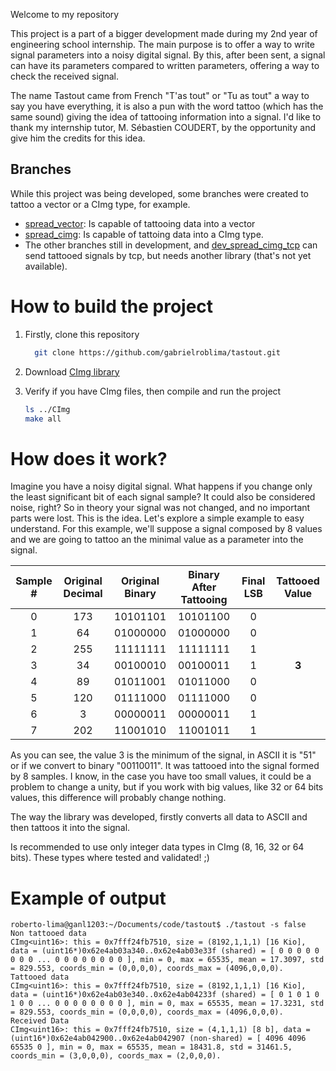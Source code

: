 Welcome to my repository

This project is a part of a bigger development made during my 2nd year of engineering school internship. The main purpose is to offer a way to write signal parameters into a noisy digital signal. By this, after been sent, a signal can have its parameters compared to written parameters, offering a way to check the received signal.

The name Tastout came from French "T'as tout" or "Tu as tout" a way to say you have everything, it is also a pun with the word tattoo (which has the same sound) giving the idea of tattooing information into a signal.
I'd like to thank my internship tutor, M. Sébastien COUDERT, by the opportunity and give him the credits for this idea. 

## Branches

While this project was being developed, some branches were created to tattoo a vector or a CImg type, for example.
- [spread_vector](https://github.com/gabrielroblima/tastout/tree/spread_cimg): Is capable of tattooing data into a vector
- [spread_cimg](https://github.com/gabrielroblima/tastout/tree/spread_vector): Is capable of tattoing data into a CImg type.
- The other branches still in development, and [dev_spread_cimg_tcp](https://github.com/gabrielroblima/tastout/tree/dev_spread_cimg_tcp) can send tattooed signals by tcp, but needs another library (that's not yet available).


# How to build the project

1. Firstly, clone this repository
   ```bash
     git clone https://github.com/gabrielroblima/tastout.git 
   ```
2. Download <a href="https://www.openai.com" target="_blank">CImg library</a>

3. Verify if you have CImg files, then compile and run the project
   ```bash
   ls ../CImg
   make all
   ```

# How does it work?

Imagine you have a noisy digital signal. What happens if you change only the least significant bit of each signal sample? It could also be considered noise, right? So in theory your signal was not changed, and no important parts were lost. This is the idea. Let's explore a simple example to easy understand. For this example, we'll suppose a signal composed by 8 values and we are going to tattoo an the minimal value as a parameter into the signal.

| Sample # | Original Decimal | Original Binary | Binary After Tattooing | Final LSB | Tattooed Value |
|:-------:|:----------------:|:----------------:|:----------------------:|:---------:|:---------------:|
|   0     |       173        |     10101101     |       10101100         |     0     |                 |
|   1     |        64        |     01000000     |       01000000         |     0     |                 |
|   2     |       255        |     11111111     |       11111111         |     1     |                 |
|   3     |        34        |     00100010     |       00100011         |     1     |       **3**     |
|   4     |        89        |     01011001     |       01011000         |     0     |                 |
|   5     |       120        |     01111000     |       01111000         |     0     |                 |
|   6     |         3        |     00000011     |       00000011         |     1     |                 |
|   7     |       202        |     11001010     |       11001011         |     1     |                 |

As you can see, the value 3 is the minimum of the signal, in ASCII it is "51" or if we convert to binary "00110011". It was tattooed into the signal formed by 8 samples. I know, in the case you have too small values, it could be a problem to change a unity, but if you work with big values, like 32 or 64 bits values, this difference will probably change nothing.

The way the library was developed, firstly converts all data to ASCII and then tattoos it into the signal.

Is recommended to use only integer data types in CImg (8, 16, 32 or 64 bits). These types where tested and validated! ;)

# Example of output
~~~{ .bash}
roberto-lima@ganl1203:~/Documents/code/tastout$ ./tastout -s false
Non tattooed data
CImg<uint16>: this = 0x7fff24fb7510, size = (8192,1,1,1) [16 Kio], data = (uint16*)0x62e4ab03a340..0x62e4ab03e33f (shared) = [ 0 0 0 0 0 0 0 0 ... 0 0 0 0 0 0 0 0 ], min = 0, max = 65535, mean = 17.3097, std = 829.553, coords_min = (0,0,0,0), coords_max = (4096,0,0,0).
Tattooed data
CImg<uint16>: this = 0x7fff24fb7510, size = (8192,1,1,1) [16 Kio], data = (uint16*)0x62e4ab03e340..0x62e4ab04233f (shared) = [ 0 1 0 1 0 1 0 0 ... 0 0 0 0 0 0 0 0 ], min = 0, max = 65535, mean = 17.3231, std = 829.553, coords_min = (0,0,0,0), coords_max = (4096,0,0,0).
Received Data
CImg<uint16>: this = 0x7fff24fb7510, size = (4,1,1,1) [8 b], data = (uint16*)0x62e4ab042900..0x62e4ab042907 (non-shared) = [ 4096 4096 65535 0 ], min = 0, max = 65535, mean = 18431.8, std = 31461.5, coords_min = (3,0,0,0), coords_max = (2,0,0,0).
